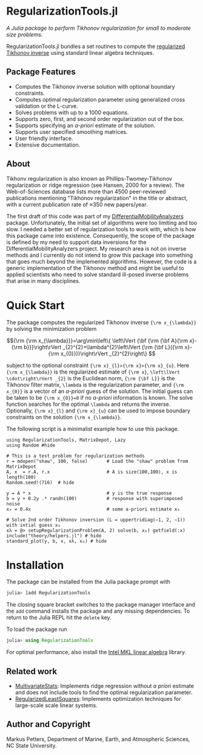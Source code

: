 # RegularizationTools.jl

*A Julia package to perform Tikhonov regularization for small to moderate size problems.*

RegularizationTools.jl bundles a set routines to compute the [regularized  Tikhonov inverse](https://en.wikipedia.org/wiki/Tikhonov_regularization) using standard linear algebra techniques.  

## Package Features
- Computes the Tikhonov inverse solution with optional boundary constraints.
- Computes optimal regularization parameter using generalized cross validation or the L-curve.
- Solves problems with up to a 1000 equations.
- Supports zero, first, and second order regularization out of the box.
- Supports specifying an *a-priori* estimate of the solution.
- Supports user specified smoothing matrices.
- User friendly interface.
- Extensive documentation.

## About
Tikhonv regularization is also known as Phillips-Twomey-Tikhonov regularization or ridge regression (see Hansen, 2000 for a review). The Web-of-Sciences database lists more than 4500 peer-reviewed publications mentioning "Tikhonov regularization" in the title or abstract, with a current publication rate of ≈350 new papers/year. 

 The first draft of this code was part of my [DifferentialMobilityAnalyzers](https://mdpetters.github.io/DifferentialMobilityAnalyzers.jl/stable/) package. Unfortunately, the initial set of algorithms were too limiting and too slow. I needed a better set of regularization tools to work with, which is how this package came into existence. Consequently, the scope of the package is defined by my need to support data inversions for the DifferentialMobilityAnalyzers project. My research area is not on inverse methods and I currently do not intend to grow this package into something that goes much beyond the implemented algorithms. However, the code is a generic implementation of the Tikhonov method and might be useful to applied scientists who need to solve standard ill-posed inverse problems that arise in many disciplines. 

# Quick Start

The package computes the regularized Tikhonov inverse ``{\rm x_{\lambda}}`` by solving the minimization problem 

```math
{\rm {\rm x_{\lambda}}}=\arg\min\left\{ \left\lVert {\bf {\rm {\bf A}{\rm x}-{\rm b}}}\right\rVert _{2}^{2}+\lambda^{2}\left\lVert {\rm {\bf L}({\rm x}-{\rm x_{0}})}\right\rVert _{2}^{2}\right\} 
```

subject to the optional constraint ``{\rm x}_{l}>{\rm x}>{\rm x}_{u}``. Here ``{\rm x_{\lambda}}`` is the regularized estimate of ``{\rm x}``,
``\left\lVert \cdot\right\rVert _{2}`` is the Euclidean norm, ``{\rm {\bf L}}`` is the Tikhonov filter matrix, ``\lambda`` is the regularization parameter, and ``{\rm x_{0}}`` is a vector of an *a-priori* guess of the solution. The initial guess can be taken to be ``{\rm x_{0}}=0`` if no *a-priori* information is known. The solve function searches for the optimal ``\lambda`` and returns the inverse. Optionally, ``{\rm x}_{l}`` and ``{\rm x}_{u}`` can be used to impose boundary constraints on the solution ``{\rm x_{\lambda}}``.

The following script is a minimalist example how to use this package.

```@example
using RegularizationTools, MatrixDepot, Lazy
using Random #hide

# This is a test problem for regularization methods
r = mdopen("shaw", 100, false)       # Load the "shaw" problem from MatrixDepot
A, x  = r.A, r.x                     # A is size(100,100), x is length(100)
Random.seed!(716)  # hide

y = A * x                            # y is the true response 
b = y + 0.2y .* randn(100)           # response with superimposed noise
x₀ = 0.4x                            # some a-priori estimate x₀

# Solve 2nd order Tikhonov inversion (L = uppertridiag(−1, 2, −1)) with intial guess x₀
xλ = @> setupRegularizationProblem(A, 2) solve(b, x₀) getfield(:x)
include("theory/helpers.jl") # hide
standard_plot(y, b, x, xλ, x₀) # hide
```

# Installation

The package can be installed from the Julia package prompt with

```julia
julia> ]add RegularizationTools
```

The closing square bracket switches to the package manager interface and the ```add``` command installs the package and any missing dependencies. To return to the Julia REPL hit the ```delete``` key.

To load the package run

```julia
julia> using RegularizationTools
```

For optimal performance, also install the [Intel MKL linear algebra](https://github.com/JuliaComputing/MKL.jl) library.

## Related work
* [MultivariateStats](https://multivariatestatsjl.readthedocs.io/en/stable/index.html): Implements ridge regression without *a priori* estimate and does not include tools to find the optimal regularization parameter.
* [RegularizedLeastSquares](https://tknopp.github.io/RegularizedLeastSquares.jl/latest/): Implements optimization techniques for large-scale scale linear systems.

## Author and Copyright
Markus Petters, Department of Marine, Earth, and Atmospheric Sciences, NC State University.